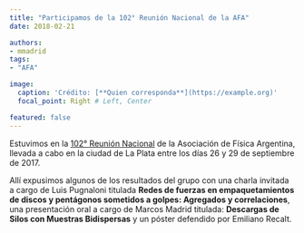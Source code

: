 ```yaml
---
title: "Participamos de la 102° Reunión Nacional de la AFA"
date: 2018-02-21

authors:
- mmadrid
tags:
- "AFA"

image:
  caption: 'Crédito: [**Quien corresponda**](https://example.org)'
  focal_point: Right # Left, Center

featured: false
---
```


Estuvimos en la [102° Reunión Nacional][1] de la Asociación de Física Argentina, llevada
a cabo en la ciudad de La Plata entre los días 26 y 29 de septiembre de 2017.

[1]: https://www.fisica.org.ar/wp-content/blogs.dir/33/files/sites/33/2019/02/resumen_rafa_2012.pdf

<!--more-->

Allí expusimos algunos de los resultados del grupo con una charla invitada a cargo de Luis
Pugnaloni titulada **Redes de fuerzas en empaquetamientos de discos y pentágonos sometidos a
golpes: Agregados y correlaciones**, una presentación oral a cargo de Marcos Madrid titulada:
**Descargas de Silos con Muestras Bidispersas** y un póster defendido por Emiliano Recalt.
